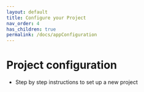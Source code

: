 ```yaml
---
layout: default
title: Configure your Project
nav_order: 4
has_children: true
permalink: /docs/appConfiguration
---
```


# Project configuration
- Step by step instructions to set up a new project